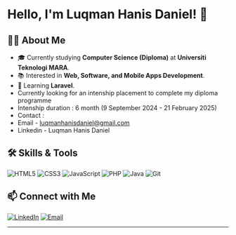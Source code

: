 # Hello, I'm Luqman Hanis Daniel! 👋

## 🧑‍💻 About Me

- 🎓 Currently studying __Computer Science (Diploma)__ at __Universiti Teknologi MARA__.
- 📚 Interested in __Web, Software, and Mobile Apps Development__.
- 🌱 Learning __Laravel__.
- Currently looking for an intenship placement to complete my diploma programme
- Intenship duration : 6 month (9 September 2024 - 21 February 2025)
- Contact :
- Email - luqmanhanisdaniel@gmail.com
- Linkedin - Luqman Hanis Daniel

## 🛠️ Skills & Tools
![HTML5](https://img.shields.io/badge/-HTML5-E34F26?logo=html5&logoColor=white&style=flat)
![CSS3](https://img.shields.io/badge/-CSS3-1572B6?logo=css3&logoColor=white&style=flat)
![JavaScript](https://img.shields.io/badge/-JavaScript-F7DF1E?logo=javascript&logoColor=black&style=flat)
![PHP](https://img.shields.io/badge/-PHP-777BB4?logo=php&logoColor=white&style=flat)
![Java](https://img.shields.io/badge/-Java-007396?logo=java&logoColor=white&style=flat)
![Git](https://img.shields.io/badge/-Git-F05032?logo=git&logoColor=white&style=flat)
<!-- Add more badges as per your skills -->

## 📫 Connect with Me
[![LinkedIn](https://img.shields.io/badge/-LinkedIn-0077B5?logo=linkedin&logoColor=white&style=flat)](https://linkedin.com/in/luqman-hanis-daniel-182169249)
[![Email](https://img.shields.io/badge/-Email-D14836?logo=gmail&logoColor=white&style=flat)](mailto:luqmanhanisdaniel@gmail.com)

---
